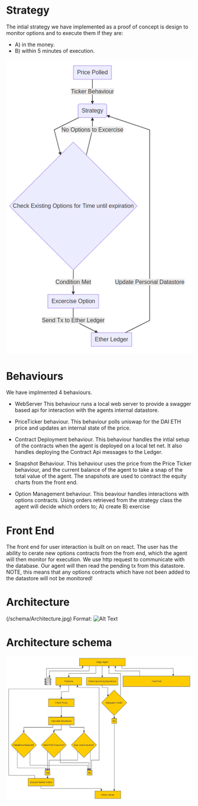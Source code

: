 #  Strategy
The intial strategy we have implemented as a proof of concept is design to monitor options and to execute them if they are:

 - A) in the money.
 - B) within 5 minutes of execution.


![image](schema/strategy_behaviour.png)

# Behaviours
We have implmented 4 behaviours.

 - WebServer
This behaviour runs a local web server to provide a swagger based api for interaction with the agents internal datastore.

 - PriceTicker behaviour.
This behaviour polls uniswap for the DAI ETH price and updates an internal state of the price.

 - Contract Deployment behaviour.
 This behaviour handles the intial setup of the contracts when the agent is deployed on a local tet net. It also handles deploying the Contract Api messages to the Ledger.

- Snapshot Behaviour.
This behaviour uses the price from the Price Ticker behaviour, and the current balance of the agent to take a snap of the total value of the agent.
The snapshots are used to contract the equity charts from the front end.

 - Option Management behaviour.
 This beaviour handles interactions with options contracts. 
 Using orders retrieved from the strategy class the agent will decide which orders to;
 A) create
 B) exercise

 


# Front End
The front end for user interaction is built on on react.
The user has the ability to cerate new options contracts from the from end, which the agent will then monitor for execution.
We use http request to communicate with the database. 
Our agent will then read the pending tx from this datastore.
NOTE, this means that any options contracts which have not been added to the datastore will not be monitored!

# Architecture

(/schema/Architecture.jpg)
Format: ![Alt Text](url)




# Architecture schema

![image](schema/Architecture.jpg)




